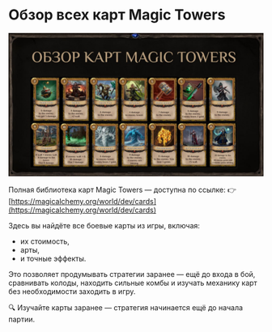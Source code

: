 # Обзор всех карт Magic Towers
![](images/cards.2x.jpg)

Полная библиотека карт Magic Towers — доступна по ссылке:
👉 [https://magicalchemy.org/world/dev/cards](https://magicalchemy.org/world/dev/cards)

Здесь вы найдёте все боевые карты из игры, включая:

- их стоимость,
- арты,
- и точные эффекты.

Это позволяет продумывать стратегии заранее — ещё до входа в бой, сравнивать колоды, находить сильные комбы и изучать механику карт без необходимости заходить в игру.

🔍 Изучайте карты заранее — стратегия начинается ещё до начала партии.
